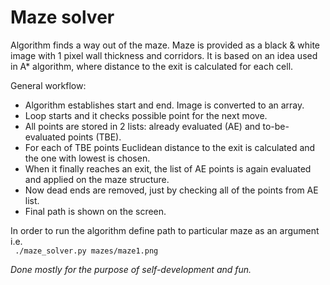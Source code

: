 # Maze solver

Algorithm finds a way out of the maze. Maze is provided as a black & white image with 1 pixel wall thickness and corridors.
It is based on an idea used in A* algorithm, where distance to the exit is calculated for each cell.

General workflow:
* Algorithm establishes start and end. Image is converted to an array. 
* Loop starts and it checks possible point for the next move.
* All points are stored in 2 lists: already evaluated (AE) and to-be-evaluated points (TBE). 
* For each of TBE points Euclidean distance to the exit is calculated and the one with lowest is chosen.
* When it finally reaches an exit, the list of AE points is again evaluated and applied on the maze structure.
* Now dead ends are removed, just by checking all of the points from AE list.
* Final path is shown on the screen.

In order to run the algorithm define path to particular maze as an argument i.e. <br/>``` ./maze_solver.py mazes/maze1.png```

*Done mostly for the purpose of self-development and fun.*
